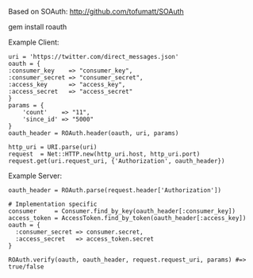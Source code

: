 Based on SOAuth: http://github.com/tofumatt/SOAuth
  
  gem install roauth

Example Client:

	uri = 'https://twitter.com/direct_messages.json'
	oauth = {
    :consumer_key    => "consumer_key",
    :consumer_secret => "consumer_secret",
    :access_key      => "access_key",
    :access_secret   => "access_secret"
	}
	params = {
		'count'    => "11",
		'since_id' => "5000"
	}
	oauth_header = ROAuth.header(oauth, uri, params)

	http_uri = URI.parse(uri)
	request  = Net::HTTP.new(http_uri.host, http_uri.port)
	request.get(uri.request_uri, {'Authorization', oauth_header})

Example Server:
  
	oauth_header = ROAuth.parse(request.header['Authorization'])
	
	# Implementation specific
	consumer     = Consumer.find_by_key(oauth_header[:consumer_key])
	access_token = AccessToken.find_by_token(oauth_header[:access_key])
	oauth = {
	  :consumer_secret => consumer.secret,
	  :access_secret   => access_token.secret
	}
	
	ROAuth.verify(oauth, oauth_header, request.request_uri, params) #=> true/false